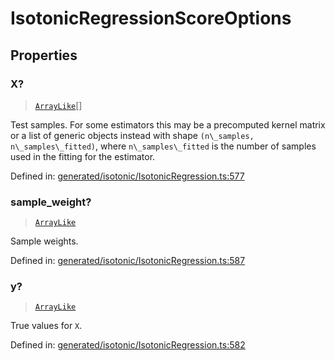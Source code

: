 # IsotonicRegressionScoreOptions

## Properties

### X?

> [`ArrayLike`](../types/ArrayLike.md)[]

Test samples. For some estimators this may be a precomputed kernel matrix or a list of generic objects instead with shape `(n\_samples, n\_samples\_fitted)`, where `n\_samples\_fitted` is the number of samples used in the fitting for the estimator.

Defined in:  [generated/isotonic/IsotonicRegression.ts:577](https://github.com/transitive-bullshit/scikit-learn-ts/blob/b59c1ff/packages/sklearn/src/generated/isotonic/IsotonicRegression.ts#L577)

### sample\_weight?

> [`ArrayLike`](../types/ArrayLike.md)

Sample weights.

Defined in:  [generated/isotonic/IsotonicRegression.ts:587](https://github.com/transitive-bullshit/scikit-learn-ts/blob/b59c1ff/packages/sklearn/src/generated/isotonic/IsotonicRegression.ts#L587)

### y?

> [`ArrayLike`](../types/ArrayLike.md)

True values for `X`.

Defined in:  [generated/isotonic/IsotonicRegression.ts:582](https://github.com/transitive-bullshit/scikit-learn-ts/blob/b59c1ff/packages/sklearn/src/generated/isotonic/IsotonicRegression.ts#L582)
